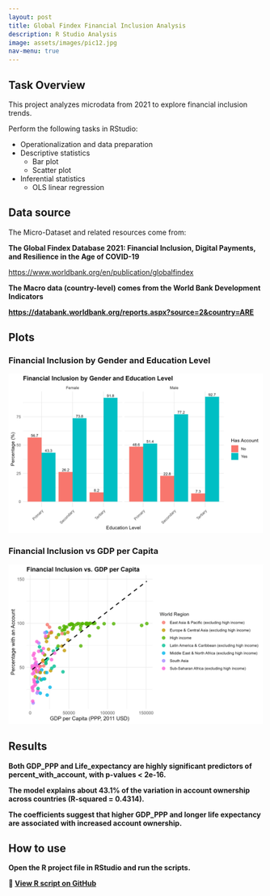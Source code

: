 ```yaml
---
layout: post
title: Global Findex Financial Inclusion Analysis
description: R Studio Analysis
image: assets/images/pic12.jpg
nav-menu: true
---
```

<h2>Task Overview</h2>
<p>This project analyzes microdata from 2021 to explore financial inclusion trends.</p>
<p>Perform the following tasks in RStudio:</p>
<ul>
  <li>Operationalization and data preparation</li>
  <li>Descriptive statistics
    <ul>
      <li>Bar plot</li>
      <li>Scatter plot</li>
    </ul>
  </li>
  <li>Inferential statistics
    <ul>
      <li>OLS linear regression</li>
    </ul>
  </li>
</ul>

<h2>Data source</h2>
<p>The Micro-Dataset and related resources come from:</p>
<p><strong>The Global Findex Database 2021: Financial Inclusion, Digital Payments, and Resilience in the Age of COVID-19</strong></p>
<p><a href="https://www.worldbank.org/en/publication/globalfindex" target="_blank">https://www.worldbank.org/en/publication/globalfindex</a></p>

<p><strong>The Macro data (country-level) comes from the World Bank Development Indicators<p><strong>
<p><a href="https://databank.worldbank.org/reports.aspx?source=2&country=ARE" target="_blank">https://databank.worldbank.org/reports.aspx?source=2&country=ARE</a></p>

<h2>Plots</h2>

<h3>Financial Inclusion by Gender and Education Level</h3>
<img src="barplot.png" alt="Bar Plot: Financial Inclusion by Gender and Education Level" />

<h3>Financial Inclusion vs GDP per Capita</h3>
<img src="scatterplot.png" alt="Scatter Plot: Financial Inclusion vs GDP per Capita" />

<h2>Results</h2>
<p>Both GDP_PPP and Life_expectancy are highly significant predictors of percent_with_account, with p-values < 2e-16.</p>
<p>The model explains about 43.1% of the variation in account ownership across countries (R-squared = 0.4314).</p>
<p>The coefficients suggest that higher GDP_PPP and longer life expectancy are associated with increased account ownership.</p>

<h2>How to use</h2>
<p>Open the R project file in RStudio and run the scripts.</p>

<p>📄 <a href="https://github.com/hardehboy/MyRProject" target="_blank">
  View R script on GitHub
</a></p>
